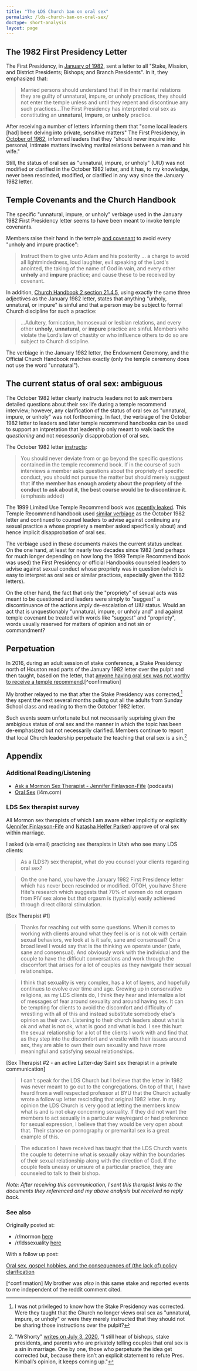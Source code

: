 ```yaml
---
title: "The LDS Church ban on oral sex"
permalink: /lds-church-ban-on-oral-sex/
doctype: short-analysis
layout: page
---
```


## The 1982 First Presidency Letter

The First Presidency, in [January of 1982](https://imgur.com/a/ME6ST), sent a letter to all "Stake, Mission, and District Presidents; Bishops; and Branch Presidents".  In it, they emphasized that:

> Married persons should understand that if in their marital relations they are guilty of unnatural, impure, or unholy practices, they should not enter the temple unless and until they repent and discontinue any such practices...The First Presidency has interpreted oral sex as constituting an **unnatural**, **impure**, or **unholy** practice.

After receiving a number of letters informing them that "some local leaders [had] been delving into private, sensitive matters" The First Presidency, in [October of 1982](https://i.imgur.com/78QojGz.png), informed leaders that they "should never inquire into personal, intimate matters involving marital relations between a man and his wife."   

Still, the status of oral sex as "unnatural, impure, or unholy" (UIU) was not modified or clarified in the October 1982 letter, and it has, to my knowledge, never been rescinded, modified, or clarified in any way since the January 1982 letter.

## Temple Covenants and the Church Handbook

The specific "unnatural, impure, or unholy" verbiage used in the January 1982 First Presidency letter seems to have been meant to invoke temple covenants.

Members raise their hand in the temple [and covenant](http://www.ldsendowment.org/telestial.html) to avoid every "unholy and impure practice":

> Instruct them to give unto Adam and his posterity ... a charge to avoid all lightmindedness, loud laughter, evil speaking of the Lord's anointed, the taking of the name of God in vain, and every other **unholy** and **impure** practice; and cause these to be received by covenant.

In addition, [Church Handbook 2 section 21.4.5](https://www.lds.org/handbook/handbook-2-administering-the-church/selected-church-policies?lang=eng#214), using exactly the same three adjectives as the January 1982 letter, states that anything "unholy, unnatural, or impure" is sinful and that a person may be subject to formal Church discipline for such a practice:

> ...Adultery, fornication, homosexual or lesbian relations, and every other **unholy**, **unnatural**, or **impure** practice are sinful.  Members who violate the Lord’s law of chastity or who influence others to do so are subject to Church discipline.

The verbiage in the January 1982 letter, the Endowment Ceremony, and the Official Church Handbook matches exactly (only the temple ceremony does not use the word "unnatural").

## The current status of oral sex: ambiguous

The October 1982 letter clearly instructs leaders not to ask members detailed questions about their sex life during a temple recommend interview; however, any clarification of the status of oral sex as "unnatural, impure, or unholy" was not forthcoming.  In fact, the verbiage of the October 1982 letter to leaders and later temple recommend handbooks can be used to support an intpretation that leadership only meant to walk back the *questioning* and not *necessarily* disapprobation of oral sex.

The October 1982 letter [instructs](https://i.imgur.com/78QojGz.png):

> You should never deviate from or go beyond the specific questions contained in the temple recommend book.  If in the course of such interviews a member asks questions about the propriety of specific conduct, you should not pursue the matter but should merely suggest that **if the member has enough anxiety about the propriety of the conduct to ask about it, the best course would be to discontinue it**. (emphasis added)

The 1999 Limited Use Temple Recommend book was [recently leaked](https://mormonleaks.io/wiki/index.php?title=File:Book_3_Limited-Use_Recommend-1999-06.pdf).  This Temple Recommend handbook used [similar verbiage](https://i.imgur.com/bjGeVEF.jpg) as the October 1982 letter and continued to counsel leaders to advise against continuing any sexual practice a whose propriety a member asked specifically about) and hence implicit disapprobation of oral sex.

The verbiage used in these documents makes the current status unclear.  On the one hand, at least for nearly two decades since 1982 (and perhaps for much longer depending on how long the 1999 Temple Recommend book was used) the First Presidency or official Handbooks counseled leaders to advise against sexual conduct whose propriety was in question (which is easy to interpret as oral sex or similar practices, especially given the 1982 letters).

On the other hand, the fact that only the "propriety" of sexual acts was meant to be questioned and leaders were simply to "suggest" a discontinuance of the actions *imply* de-escalation of UIU status.  Would an act that is unquestionably "unnatural, impure, or unholy and" and against temple covenant be treated with words like "suggest" and "propriety", words usually reserved for matters of opinion and not sin or commandment?

## Perpetuation

In 2016, during an adult session of stake conference, a Stake Presidency north of Houston read parts of the January 1982 letter over the pulpit and then taught, based on the letter, that [anyone having oral sex was not worthy to receive a temple recommend](https://www.reddit.com/r/exmormon/comments/4fiypd/just_lost_at_roulette_sp_counselor_in_stake/).[^confirmation]

My brother relayed to me that after the Stake Presidency was corrected,[^unclear] they spent the next several months pulling out all the adults from Sunday School class and reading to them the October 1982 letter.

Such events seem unfortunate but not necessarily suprising given the ambigious status of oral sex and the manner in which the topic has been de-emphasized but not necessarily clarified.  Members continue to report that local Church leadership perpetuate the teaching that oral sex is a sin.[^stillhearofbishops]

## Appendix

### Additional Reading/Listening

* [Ask a Mormon Sex Therapist - Jennifer Finlayson-Fife](http://rationalfaiths.com/category/podcast/ask-the-mormon-sex-therapist/) (podcasts)
* [Oral Sex](http://www.i4m.com/think/sexuality/mormon_oral_sex.htm) (i4m.com)

### LDS Sex therapist survey

All Mormon sex therapists of which I am aware either implicitly or explicitly ([Jennifer Finlayson-Fife](http://www.finlayson-fife.com/) and [Natasha Helfer Parker](http://www.natashaparker.org/)) approve of oral sex within marriage.

I asked (via email) practicing sex therapists in Utah who see many LDS clients:

> As a (LDS?) sex therapist, what do you counsel your clients regarding oral sex?

> On the one hand, you have the January 1982 First Presidency letter which has never been rescinded or modified.  OTOH, you have Shere Hite's research which suggests that 70% of women do not orgasm from PIV sex alone but that orgasm is (typically) easily achieved through direct clitoral stimulation.

[Sex Therapist #1]

> Thanks for reaching out with some questions.  When it comes to working with clients around what they feel is or is not ok with certain sexual behaviors, we look at is it safe, sane and consensual?  On a broad level I would say that is the thinking we operate under (safe, sane and consensual).  And obviously  work with the individual and the couple to have the difficult conversations and work through the discomfort that arises for a lot of couples as they navigate their sexual relationships.

> I think that sexuality is very complex, has a lot of layers, and hopefully continues to evolve over time and age.  Growing up in conservative religions, as my LDS clients do, I think they hear and internalize a lot of messages of fear around sexuality and around having sex.  It can be tempting for clients to avoid the discomfort and difficulty of wrestling with all of this and instead substitute somebody else's opinion as their own.  Listening to their church leaders about what is ok and what is not ok, what is good and what is bad.  I see this hurt the sexual relationship for a lot of the clients I work with and find that as they step into the discomfort and wrestle with their issues around sex, they are able to own their own sexuality and have more meaningful and satisfying sexual relationships.

[Sex Therapist #2 - an active Latter-day Saint sex therapist in a private communication]

> I can't speak for the LDS Church but I believe that the letter in 1982 was never meant to go out to the congregations. On top of that, I have heard from a well respected professor at BYU that the Church actually wrote a follow up letter rescinding that original 1982 letter. In my opinion the LDS Church is very good at letting the members know what is and is not okay concerning sexuality. If they did not want the members to act sexually in a particular way/regard or had preference for sexual expression, I believe that they would be very open about that. Their stance on pornography or premarital sex is a great example of this.

> The education I have received has taught that the LDS Church wants the couple to determine what is sexually okay within the boundaries of their sexual relationship along with the direction of God. If the couple feels uneasy or unsure of a particular practice, they are counseled to talk to their bishop.

*Note: After receiving this communication, I sent this therapist links to the documents they referenced and my above analysis but received no reply back.*

### See also

Originally posted at:

* /r/mormon [here](https://www.reddit.com/r/mormon/comments/5ln2o8/oral_sex_gospel_hobbies_and_the_consequences_of/)
* /r/ldssexuality [here](https://www.reddit.com/r/ldssexuality/comments/5lftrk/the_lds_church_ban_on_oral_sex/)

With a follow up post:

[Oral sex, gospel hobbies, and the consequences of (the lack of) policy clarification](https://www.reddit.com/r/mormon/comments/5ln2o8/oral_sex_gospel_hobbies_and_the_consequences_of/)

[^confirmation] My brother was *also* in this same stake and reported events to me independent of the reddit comment cited.

[^unclear]: I was not privileged to know how the Stake Presidency was corrected.  Were they taught that the Church no longer views oral sex as "unnatural, impure, or unholy"  or were they merely instructed that they should not be sharing those instructions over the pulpit?

[^stillhearofbishops]: "MrShorty" [writes on July 3, 2020](https://web.archive.org/web/20200705000938/https://wheatandtares.org/2020/07/03/modus-operandi/), "I still hear of bishops, stake presidents, and parents who are privately telling couples that oral sex is a sin in marriage. One by one, those who perpetuate the idea get corrected but, because there isn’t an explicit statement to refute Pres. Kimball’s opinion, it keeps coming up."
